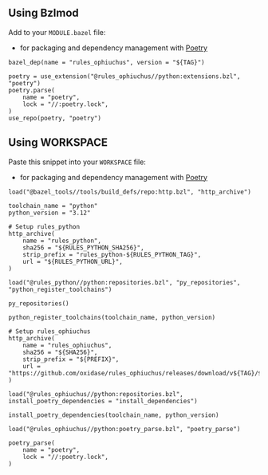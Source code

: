 ## Using Bzlmod

Add to your `MODULE.bazel` file:

* for packaging and dependency management with [Poetry](https://python-poetry.org/)

```starlark
bazel_dep(name = "rules_ophiuchus", version = "${TAG}")

poetry = use_extension("@rules_ophiuchus//python:extensions.bzl", "poetry")
poetry.parse(
    name = "poetry",
    lock = "//:poetry.lock",
)
use_repo(poetry, "poetry")
```


## Using WORKSPACE

Paste this snippet into your `WORKSPACE` file:

* for packaging and dependency management with [Poetry](https://python-poetry.org/)

```starlark
load("@bazel_tools//tools/build_defs/repo:http.bzl", "http_archive")

toolchain_name = "python"
python_version = "3.12"

# Setup rules_python
http_archive(
    name = "rules_python",
    sha256 = "${RULES_PYTHON_SHA256}",
    strip_prefix = "rules_python-${RULES_PYTHON_TAG}",
    url = "${RULES_PYTHON_URL}",
)

load("@rules_python//python:repositories.bzl", "py_repositories", "python_register_toolchains")

py_repositories()

python_register_toolchains(toolchain_name, python_version)

# Setup rules_ophiuchus
http_archive(
    name = "rules_ophiuchus",
    sha256 = "${SHA256}",
    strip_prefix = "${PREFIX}",
    url = "https://github.com/oxidase/rules_ophiuchus/releases/download/v${TAG}/${ARCHIVE}",
)

load("@rules_ophiuchus//python:repositories.bzl", install_poetry_dependencies = "install_dependencies")

install_poetry_dependencies(toolchain_name, python_version)

load("@rules_ophiuchus//python:poetry_parse.bzl", "poetry_parse")

poetry_parse(
    name = "poetry",
    lock = "//:poetry.lock",
)
```
